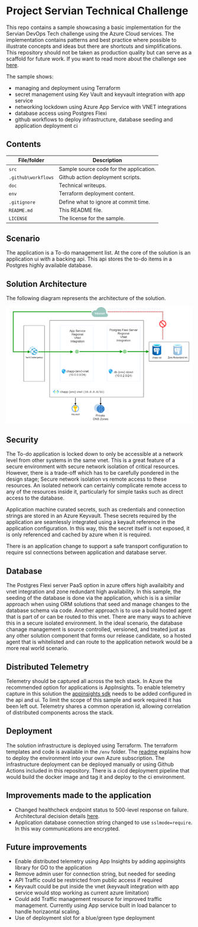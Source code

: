 # Project Servian Technical Challenge

This repo contains a sample showcasing a basic implementation for the Servian DevOps Tech challenge using the Azure Cloud services. 
The implementation contains patterns and best practice where possible to illustrate concepts and ideas but there are shortcuts and simplifications. This repository should not be taken as production quality but can serve as a scaffold for future work.
If you want to read more about the challenge see [here](./doc/servian.md).

The sample shows:

- managing and deployment using Terraform
- secret management using Key Vault and keyvault integration with app service
- networking lockdown using Azure App Service with VNET integrations
- database access using Postgres Flexi
- github workflows to deploy infrastructure, database seeding and application deployment ci

## Contents

| File/folder        | Description                                       |
|--------------------|---------------------------------------------------|
| `src`              | Sample source code for the application.           |
| `.github\workflows`| Github action deployment scripts.                 |
| `doc`              | Technical writeups.                               |
| `env`              | Terraform deployment content.                     |
| `.gitignore`       | Define what to ignore at commit time.             |
| `README.md`        | This README file.                                 |
| `LICENSE`          | The license for the sample.                       |

## Scenario

The application is a To-do management list. At the core of the solution is an application ui with a backing api. This api stores the to-do items in a Postgres highly available database.

## Solution Architecture

The following diagram represents the architecture of the solution.

![Solution Architecture](./doc/images/high_level_architecture.png)


## Security

The To-do application is locked down to only be accessible at a network level from other systems in the same vnet. This is a great feature of a secure environment with secure network isolation of critical resources. However, there is a trade-off which has to be carefully pondered in the design stage; Secure network isolation vs remote access to these resources. An isolated network can certainly complicate remote access to any of the resources inside it, particularly for simple tasks such as direct access to the database.

Application machine curated secrets, such as credentials and connection strings are stored in an Azure Keyvault. These secrets required by the application are seamlessly integrated using a keyault reference in the application configuration. In this way, this the secret itself is not exposed, it is only referenced and cached by azure when it is required.

There is an application change to support a safe transport configuration to require ssl connections between application and database server.

## Database

The Postgres Flexi server PaaS option in azure offers high availaibity and vnet integration and zone redundant high availability.
In this sample, the seeding of the database is done via the application, which is is a similar approach when using ORM solutions that seed and manage changes to the database schema via code. Another approach is to use a build hosted agent that is part of or can be routed to this vnet. There are many ways to achieve this in a secure isolated environment.
In the ideal scenario, the database chanage management is source controlled, versioned, and treated just as any other solution component that forms our release candidate, so a hosted agent that is whitelisted and can route to the application network would be a more real world scenario.

## Distributed Telemetry

Telemetry should be captured all across the tech stack. In Azure the recommended option for applications is AppInsights. To enable telemetry capture in this solution the [appinsights sdk](https://github.com/microsoft/ApplicationInsights-Go) needs to be added configured in the api and ui. To limit the scope of this sample and work required it has been left out. Telemetry shares a common operation id, allowing correlation of distributed components across the stack.

## Deployment

The solution infrastructure is deployed using Terraform. The terraform templates and code is available in the `/env` folder. The [readme](./env/readme.md) explains how to deploy the environment into your own Azure subscription. The infrastructure deployment can be deployed manually or using Github Actions included in this repository.
There is a cicd deployment pipeline that would build the docker image and tag it and deploy to the ci environment.

## Improvements made to the application
- Changed healthcheck endpoint status to 500-level response on failure. Architectural decision details [here](doc/adr/0007-healhcheck-error-returns-failed-status.md).
- Application database connection string changed to use `sslmode=require`. In this way communications are encrypted.

## Future improvements
- Enable distributed telemetry using App Insights by adding appinsights library for GO to the application
- Remove admin user for connection string, but needed for seeding
- API Traffic could be restricted from public access if required
- Keyvault could be put inside the vnet (keyvault integration with app service would stop working as current azure limitation)
- Could add Traffic management resource for improved traffic management. Currently using App service built in load balancer to handle horizaontal scaling.
- Use of deployment slot for a blue/green type deployment